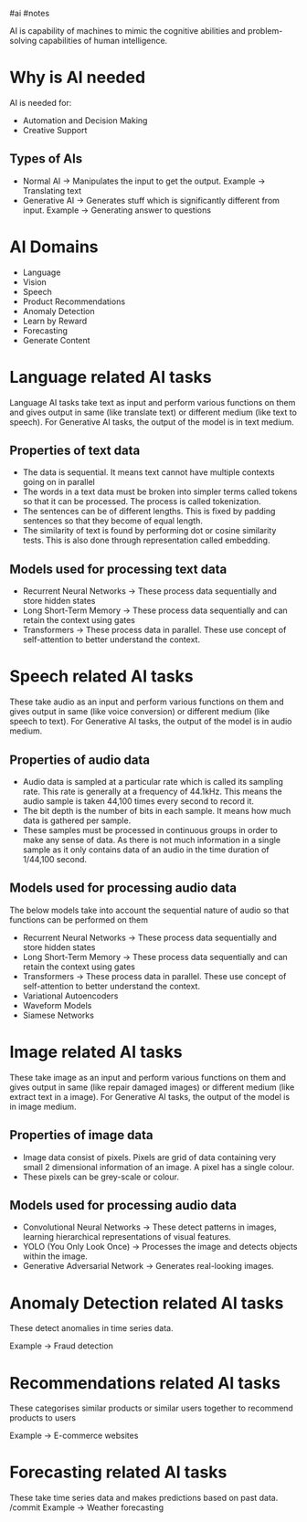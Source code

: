 
#ai #notes 

AI is capability of machines to mimic the cognitive abilities and problem-solving capabilities of human intelligence.
# Why is AI needed

AI is needed for:

- Automation and Decision Making
- Creative Support

## Types of AIs

- Normal AI -> Manipulates the input to get the output. Example -> Translating text
- Generative AI -> Generates stuff which is significantly different from input. Example -> Generating answer to questions

# AI Domains

- Language
- Vision
- Speech
- Product Recommendations
- Anomaly Detection
- Learn by Reward
- Forecasting
- Generate Content

# Language related AI tasks

Language AI tasks take text as input and perform various functions on them and gives output in same (like translate text) or different medium (like text to speech).
For Generative AI tasks, the output of the model is in text medium.

## Properties of text data

- The data is sequential. It means text cannot have multiple contexts going on in parallel
- The words in a text data must be broken into simpler terms called tokens so that it can be processed. The process is called tokenization.
- The sentences can be of different lengths. This is fixed by padding sentences so that they become of equal length.
- The similarity of text is found by performing dot or cosine similarity tests. This is also done through representation called embedding.

## Models used for processing text data

- Recurrent Neural Networks -> These process data sequentially and store hidden states
- Long Short-Term Memory -> These process data sequentially and can retain the context using gates
- Transformers -> These process data in parallel. These use concept of self-attention to better understand the context.

# Speech related AI tasks

These take audio as an input and perform various functions on them and gives output in same (like voice conversion) or different medium (like speech to text).
For Generative AI tasks, the output of the model is in audio medium.

## Properties of audio data

- Audio data is sampled at a particular rate which is called its sampling rate. This rate is generally at a frequency of 44.1kHz. This means the audio sample is taken 44,100 times every second to record it.
- The bit depth is the number of bits in each sample. It means how much data is gathered per sample.
- These samples must be processed in continuous groups in order to make any sense of data. As there is not much information in a single sample as it only contains data of an audio in the time duration of 1/44,100 second.

## Models used for processing audio data

The below models take into account the sequential nature of audio so that functions can be performed on them

- Recurrent Neural Networks -> These process data sequentially and store hidden states
- Long Short-Term Memory -> These process data sequentially and can retain the context using gates
- Transformers -> These process data in parallel. These use concept of self-attention to better understand the context.
- Variational Autoencoders
- Waveform Models
- Siamese Networks

# Image related AI tasks

These take image as an input and perform various functions on them and gives output in same (like repair damaged images) or different medium (like extract text in a image).
For Generative AI tasks, the output of the model is in image medium.

## Properties of image data

- Image data consist of pixels. Pixels are grid of data containing very small 2 dimensional information of an image. A pixel has a single colour.
- These pixels can be grey-scale or colour.

## Models used for processing audio data

- Convolutional Neural Networks -> These detect patterns in images, learning hierarchical representations of visual features.
- YOLO (You Only Look Once) -> Processes the image and detects objects within the image.
- Generative Adversarial Network -> Generates real-looking images.

# Anomaly Detection related AI tasks

These detect anomalies in time series data.

Example -> Fraud detection

# Recommendations related AI tasks

These categorises similar products or similar users together to recommend products to users

Example -> E-commerce websites

# Forecasting related AI tasks

These take time series data and makes predictions based on past data.
/commit
Example -> Weather forecasting
